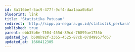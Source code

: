 ```yaml
---
id: 8a116bef-5ac9-477f-9cf4-daa1aaa0b8af
blueprint: link
title: 'Statistika Putusan'
redirect: 'http://sipp.pa-negara.go.id/statistik_perkara'
published: true
parent: ebb35b6e-7504-455d-89cd-76899ae1755b
updated_by: b508b92f-3365-4525-87cb-07d49957fd67
updated_at: 1660412305
---
```


